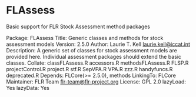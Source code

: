 FLAssess
========

Basic support for FLR Stock Assessment method packages

Package: FLAssess
Title: Generic classes and methods for stock assessment models
Version: 2.5.0
Author: Laurie T. Kell <laurie.kell@iccat.int>
Description: A generic set of classes for stock assessment models
			 are provided here. Individual assessment packages should
			 extend the basic classes.
Collate: classFLAssess.R accessors.R methodsFLAssess.R FLSP.R projectControl.R project.R stf.R SepVPA.R VPA.R zzz.R handyfuncs.R deprecated.R
Depends: FLCore(>= 2.5.0), methods
LinkingTo: FLCore
Maintainer: FLR Team <flr-team@flr-project.org>
License: GPL 2.0
lazyLoad: Yes
lazyData: Yes
